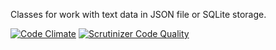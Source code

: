 Classes for work with text data in JSON file or SQLite storage.

[![Code Climate](https://codeclimate.com/github/bpteam/file/badges/gpa.svg)](https://codeclimate.com/github/bpteam/file)
[![Scrutinizer Code Quality](https://scrutinizer-ci.com/g/bpteam/file/badges/quality-score.png?b=master)](https://scrutinizer-ci.com/g/bpteam/file/?branch=master)
